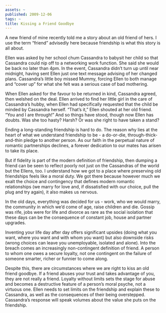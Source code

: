```yaml
---
assets: ~
published: 2009-12-06
tags: ~
title: Kissing a Friend Goodbye
---
```

A new friend of mine recently told me a story about an old friend of
hers. I use the term “friend” advisedly here because friendship is what
this story is all about.

Ellen was asked by her school chum Cassandra to babysit her child so
that Cassandra could nip off to a networking work function. She said she
would be back no later than 4pm. In the event, Cassandra didn’t turn up
until near midnight, having sent Ellen just one text message advising of
her changed plans. Cassandra’s little boy missed Mummy, forcing Ellen to
both manage and “cover up” for what she felt was a serious case of bad
mothering.

When Ellen asked for the favour to be returned in kind, Cassandra
agreed, then welshed on the deal. Ellen arrived to find her little girl
in the care of Cassandra’s hubby, when Ellen had specifically requested
that the child be minded by Cassandra herself. “That’s it,” Ellen
shouted at her old friend. “You and I are through!” And so things have
stood, though now Ellen has doubts. Was she too hasty? Harsh? Or was she
right to have taken a stand?

Ending a long-standing friendship is hard to do. The reason why lies at
the heart of what we understand friendship to be - a do-or-die,
through-thick-and-thin pledge to another person. As our faith in the
perpetual nature of romantic partnerships declines, a forever dedication
to our mates has arisen to take its place.

But if fidelity is part of the modern definition of friendship, then
dumping a friend can be seen to reflect poorly not just on the
Cassandras of the world but the Ellens, too. I understand how we got to
a place where preserving old friendships feels like a moral duty. We got
there because however much we exalt the choice and contingency that
defines modern romantic relationships (we marry for love and, if
dissatisfied with our choice, pull the plug and try again), it also
makes us nervous.

In the old days, everything was decided for us - work, who we would
marry, the community in which we’d come of age, raise children and die.
Gossip was rife, jobs were for life and divorce as rare as the social
isolation that these days can be the consequence of constant job, house
and partner upgrades.

Inventing your life day after day offers significant upsides (doing what
you want, where you want and with whom you want) but also downside risks
(wrong choices can leave you unemployable, isolated and alone). Into the
breach comes an increasingly non-contingent definition of friend. A
person to whom one owes a secure loyalty, not one contingent on the
failure of someone smarter, richer or funnier to come along.

Despite this, there are circumstances where we are right to kiss an old
friend goodbye. If a friend abuses your trust and takes advantage of
you, they are not really a friend. Loyalty without limits sets the stage
for abuse and becomes a destructive feature of a person’s moral psyche,
not a virtuous one. Ellen needs to set limits on the friendship and
explain these to Cassandra, as well as the consequences of their being
overstepped. Cassandra’s response will speak volumes about the value she
puts on the friendship.